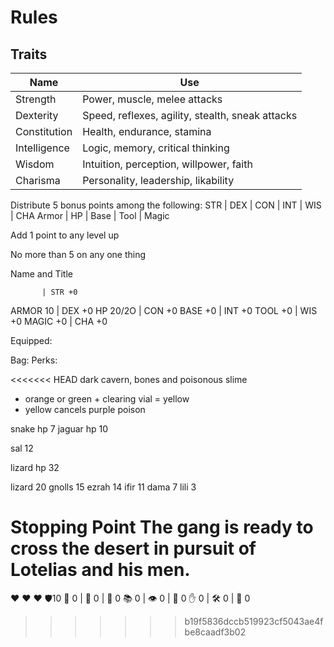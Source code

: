# Rules

## Traits
| Name | Use |
| ---- | --- |
| Strength | Power, muscle, melee attacks |
| Dexterity | Speed, reflexes, agility, stealth, sneak attacks |
| Constitution | Health, endurance, stamina |
| Intelligence | Logic, memory, critical thinking |
| Wisdom | Intuition, perception, willpower, faith |
| Charisma | Personality, leadership, likability |

Distribute 5 bonus points among the following:
STR | DEX | CON | INT | WIS | CHA
Armor | HP | Base | Tool | Magic

Add 1 point to any level up

No more than 5 on any one thing

Name and Title

           | STR +0
ARMOR   10 | DEX +0
HP   20/2O | CON +0
BASE    +0 | INT +0
TOOL    +0 | WIS +0
MAGIC   +0 | CHA +0

Equipped: 

Bag: 
Perks: 

<<<<<<< HEAD
dark cavern, bones and poisonous slime
- orange or green + clearing vial = yellow
- yellow cancels purple poison

snake hp 7
jaguar hp 10

sal 12

lizard hp 32

lizard 20
gnolls 15
ezrah 14
ifir 11
dama 7
lili 3

**Stopping Point**
The gang is ready to cross the desert in pursuit of Lotelias and his men.
=======
❤️  ❤️  ❤️ 
🛡10 
 💪 0 | 🎯 0 | 🍖 0
 📚 0 | 👁️ 0 | 💖 0
 ✋ 0 | 🛠 0 | 🔮 0
>>>>>>> b19f5836dccb519923cf5043ae4fbe8caadf3b02
